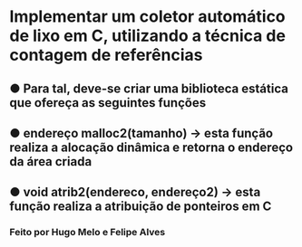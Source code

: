 # Implementar um coletor automático de lixo em C, utilizando a técnica de contagem de referências

## ● Para tal, deve-se criar uma biblioteca estática que ofereça as seguintes funções

## ● endereço malloc2(tamanho) → esta função realiza a alocação dinâmica e retorna o endereço da área criada

## ● void atrib2(endereco, endereço2) → esta função realiza a atribuição de ponteiros em C

### Feito por Hugo Melo e Felipe Alves
